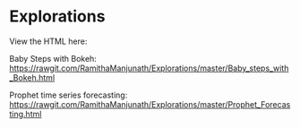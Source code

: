 # Explorations
View the HTML here:

Baby Steps with Bokeh:
https://rawgit.com/RamithaManjunath/Explorations/master/Baby_steps_with_Bokeh.html

Prophet time series forecasting:
https://rawgit.com/RamithaManjunath/Explorations/master/Prophet_Forecasting.html
